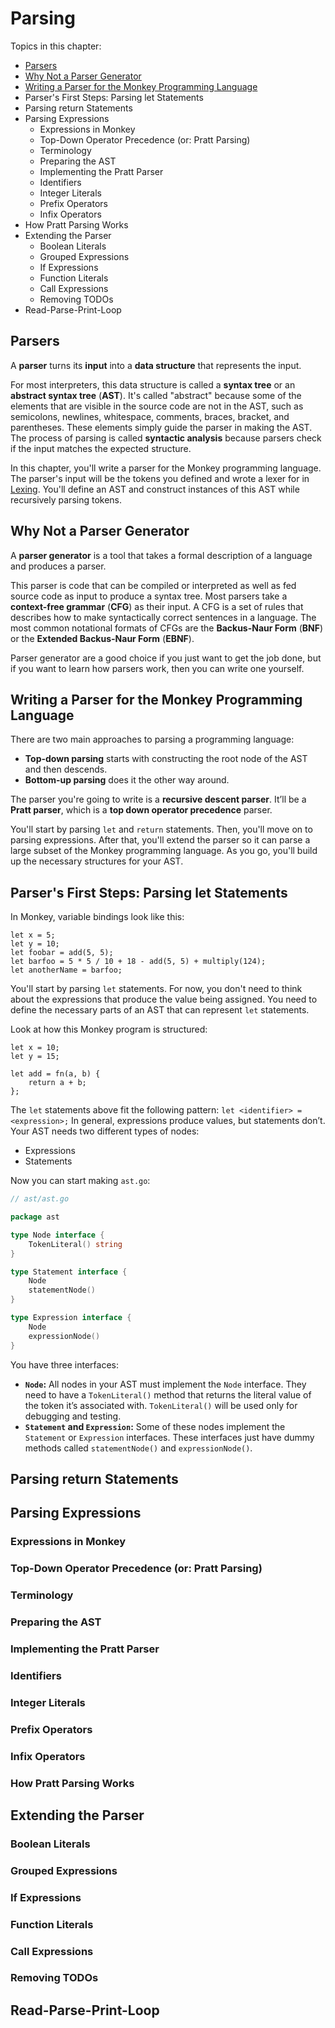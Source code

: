 # Parsing

Topics in this chapter:
- [Parsers](#Parsers)
- [Why Not a Parser Generator](#Why-Not-a-Parser-Generator)
- [Writing a Parser for the Monkey Programming Language](#Writing-a-Parser-for-the-Monkey-Programming-Language)
- Parser's First Steps: Parsing let Statements
- Parsing return Statements
- Parsing Expressions
    - Expressions in Monkey
    - Top-Down Operator Precedence (or: Pratt Parsing)
    - Terminology
    - Preparing the AST
    - Implementing the Pratt Parser
    - Identifiers
    - Integer Literals
    - Prefix Operators
    - Infix Operators
- How Pratt Parsing Works
- Extending the Parser
    - Boolean Literals
    - Grouped Expressions
    - If Expressions
    - Function Literals
    - Call Expressions
    - Removing TODOs
- Read-Parse-Print-Loop

## Parsers

A **parser** turns its **input** into a **data structure** that represents the input. 

For most interpreters, this data structure is called a **syntax tree** or an **abstract syntax tree** (**AST**). It's called "abstract" because some of the elements that are visible in the source code are not in the AST, such as semicolons, newlines, whitespace, comments, braces, bracket, and parentheses. These elements simply guide the parser in making the AST. The process of parsing is called **syntactic analysis** because parsers check if the input matches the expected structure. 

In this chapter, you'll write a parser for the Monkey programming language. The parser's input will be the tokens you defined and wrote a lexer for in [Lexing](https://github.com/jablonskidev/writing-an-interpreter-in-go/blob/main/2-lexing/lexing.md). You'll define an AST and construct instances of this AST while recursively parsing tokens.

## Why Not a Parser Generator

A **parser generator** is a tool that takes a formal description of a language and produces a parser.

This parser is code that can be compiled or interpreted as well as fed source code as input to produce a syntax tree. Most parsers take a **context-free grammar** (**CFG**) as their input. A CFG is a set of rules that describes how to make syntactically correct sentences in a language. The most common notational formats of CFGs are the **Backus-Naur Form** (**BNF**) or the **Extended Backus-Naur Form** (**EBNF**).

Parser generator are a good choice if you just want to get the job done, but if you want to learn how parsers work, then you can write one yourself.

## Writing a Parser for the Monkey Programming Language

There are two main approaches to parsing a programming language:
- **Top-down parsing** starts with constructing the root node of the AST and then descends.
- **Bottom-up parsing** does it the other way around.

The parser you're going to write is a **recursive descent parser**. It’ll be a **Pratt parser**, which is a **top down operator precedence** parser.

You'll start by parsing `let` and `return` statements. Then, you'll move on to parsing expressions. After that, you'll extend the parser so it can parse a large subset of the Monkey programming language. As you go, you'll build up the necessary structures for your AST.

## Parser's First Steps: Parsing let Statements

In Monkey, variable bindings look like this:

```
let x = 5;
let y = 10;
let foobar = add(5, 5);
let barfoo = 5 * 5 / 10 + 18 - add(5, 5) + multiply(124);
let anotherName = barfoo;
```

You'll start by parsing `let` statements. For now, you don't need to think about the expressions that produce the value being assigned. You need to  define the necessary parts of an AST that can represent `let` statements.

Look at how this Monkey program is structured:

```
let x = 10;
let y = 15;

let add = fn(a, b) {
    return a + b;
};
```

The `let` statements above fit the following pattern: `let <identifier> = <expression>;` In general, expressions produce values, but statements don’t. Your AST needs two different types of nodes:

- Expressions
- Statements

Now you can start making `ast.go`:

```go
// ast/ast.go

package ast

type Node interface {
    TokenLiteral() string
}

type Statement interface {
    Node
    statementNode()
}

type Expression interface {
    Node
    expressionNode()
}
```

You have three interfaces:
- **`Node`:** All nodes in your AST must implement the `Node` interface. They need to have a `TokenLiteral()` method that returns the literal value of the token it’s associated with. `TokenLiteral()` will be used only for debugging
and testing.
- **`Statement` and `Expression`:** Some of these nodes implement the `Statement` or `Expression` interfaces. These interfaces just have dummy methods called `statementNode()` and `expressionNode()`.

## Parsing return Statements
## Parsing Expressions
### Expressions in Monkey
### Top-Down Operator Precedence (or: Pratt Parsing)
### Terminology
### Preparing the AST
### Implementing the Pratt Parser
### Identifiers
### Integer Literals
### Prefix Operators
### Infix Operators
### How Pratt Parsing Works
## Extending the Parser
### Boolean Literals
### Grouped Expressions
### If Expressions
### Function Literals
### Call Expressions
### Removing TODOs
## Read-Parse-Print-Loop
